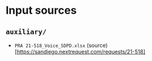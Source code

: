 # Input sources

## `auxiliary/`

- `PRA 21-518_Voice_SDPD.xlsx` (source)[https://sandiego.nextrequest.com/requests/21-518]
